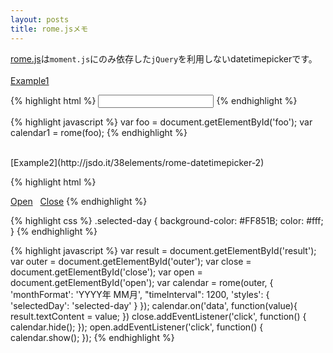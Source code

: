 ```yaml
---
layout: posts
title: rome.jsメモ
---
```

[rome.js](https://github.com/bevacqua/rome)は`moment.js`にのみ依存した`jQuery`を利用しないdatetimepickerです。    
<br>
[Example1](http://jsdo.it/38elements/rome-datetimepicker-1)

{% highlight html %}
<input type="text" id="foo"></input>
{% endhighlight %}

{% highlight javascript %}
var foo = document.getElementById('foo');
var calendar1 = rome(foo);
{% endhighlight %}

<br>
[Example2](http://jsdo.it/38elements/rome-datetimepicker-2)

{% highlight html %}
<div id="result"></div>
<div id="outer"></div>
<a href="#" id="open" class="button button-rounded">Open</a>
&nbsp;
<a href="#" id="close" class="button button-rounded">Close</a>
{% endhighlight %}

{% highlight css %}
.selected-day {
    background-color: #FF851B;
    color: #fff;
}
{% endhighlight %}

{% highlight javascript %}
var result = document.getElementById('result');
var outer = document.getElementById('outer');
var close = document.getElementById('close');
var open = document.getElementById('open');
var calendar = rome(outer, {
    'monthFormat': 'YYYY年 MM月',
    "timeInterval": 1200,
    'styles': {
        'selectedDay': 'selected-day'
    }
});
calendar.on('data', function(value){
    result.textContent = value;
})
close.addEventListener('click', function() {
    calendar.hide();
});
open.addEventListener('click', function() {
    calendar.show();
});
{% endhighlight %}
